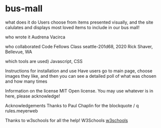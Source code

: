 # bus-mall
what does it do
Users choose from items presented visually, and the site calulates and displays most loved items to include in our bus mall!

who wrote it
Audrena Vacirca

who collaborated
Code Fellows Class seattle-201d68, 2020
Rick Shaver, Bellevue, WA


which tools are used)
Javascript, CSS

Instructions for installation and use
Have users go to main page, choose images they like, and then you can see a detailed poll of what was chosen and how many times

Information on the license
MIT Open license. You may use whatever is in here, please acknowledge!

Acknowledgements
Thanks to Paul Chaplin for the blockquote / q rules.meyerweb

Thanks to w3schools for all the help! W3Schools [w3schools](https://www.w3schools.com/howto/howto_css_image_overlay_title.asp)
